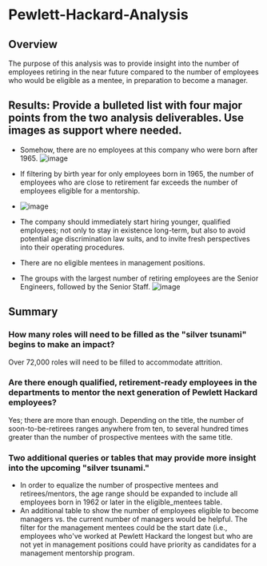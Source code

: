 # Pewlett-Hackard-Analysis

## Overview
The purpose of this analysis was to provide insight into the number of employees retiring in the near future compared to the number of employees who would be eligible as a mentee, in preparation to become a manager.

## Results: Provide a bulleted list with four major points from the two analysis deliverables. Use images as support where needed.
- Somehow, there are no employees at this company who were born after 1965.
![image](https://user-images.githubusercontent.com/106359572/183304629-cf8048ea-9c6d-4487-a35b-be71c41acd39.png)

- If filtering by birth year for only employees born in 1965, the number of employees who are close to retirement far exceeds the number of employees eligible for a mentorship.
- ![image](https://user-images.githubusercontent.com/106359572/183304250-a6db8152-cf49-4ba1-8f5f-f5d33288bfdc.png)

- The company should immediately start hiring younger, qualified employees; not only to stay in existence long-term, but also to avoid potential age discrimination law suits, and to invite fresh perspectives into their operating procedures.  

- There are no eligible mentees in management positions.

- The groups with the largest number of retiring employees are the Senior Engineers, followed by the Senior Staff.
![image](https://user-images.githubusercontent.com/106359572/183304988-f1b7175e-182f-4782-8c31-7d608c3634f0.png)



## Summary
### How many roles will need to be filled as the "silver tsunami" begins to make an impact?
Over 72,000 roles will need to be filled to accommodate attrition.


### Are there enough qualified, retirement-ready employees in the departments to mentor the next generation of Pewlett Hackard employees?
Yes; there are more than enough.  Depending on the title, the number of soon-to-be-retirees ranges anywhere from ten, to several hundred times greater than the number of prospective mentees with the same title.

### Two additional queries or tables that may provide more insight into the upcoming "silver tsunami."
- In order to equalize the number of prospective mentees and retirees/mentors, the age range should be expanded to include all employees born in 1962 or later in the eligible_mentees table.
- An additional table to show the number of employees eligible to become managers vs. the current number of managers would be helpful.  The filter for the management mentees could be the start date (i.e., employees who've worked at Pewlett Hackard the longest but who are not yet in management positions could have priority as candidates for a management mentorship program.

